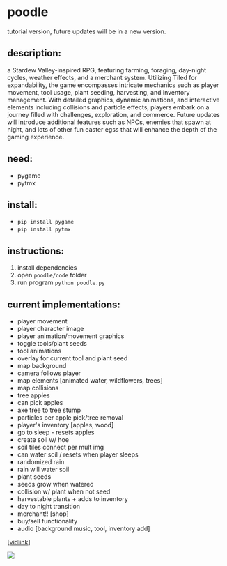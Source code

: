 # poodle
tutorial version, future updates will be in a new version.

## description:
a Stardew Valley-inspired RPG, featuring farming, foraging, day-night cycles, weather effects, and a merchant system. Utilizing Tiled for expandability, the game encompasses intricate mechanics such as player movement, tool usage, plant seeding, harvesting, and inventory management. With detailed graphics, dynamic animations, and interactive elements including collisions and particle effects, players embark on a journey filled with challenges, exploration, and commerce. Future updates will introduce additional features such as NPCs, enemies that spawn at night, and lots of other fun easter egss that will enhance the depth of the gaming experience.

## need: 
- pygame
- pytmx

## install:
- `pip install pygame`
- `pip install pytmx`

## instructions: 
1. install dependencies
2. open `poodle/code` folder
3. run program `python poodle.py`

## current implementations:
- player movement
- player character image
- player animation/movement graphics
- toggle tools/plant seeds
- tool animations
- overlay for current tool and plant seed
- map background
- camera follows player
- map elements [animated water, wildflowers, trees]
- map collisions
- tree apples
- can pick apples
- axe tree to tree stump
- particles per apple pick/tree removal
- player's inventory [apples, wood]
- go to sleep - resets apples
- create soil w/ hoe
- soil tiles connect per mult img
- can water soil / resets when player sleeps
- randomized rain
- rain will water soil
- plant seeds
- seeds grow when watered
- collision w/ plant when not seed
- harvestable plants + adds to inventory
- day to night transition
- merchant!! [shop]
- buy/sell functionality
- audio [background music, tool, inventory add]

[[vidlink](https://www.youtube.com/watch?v=T4IX36sP_0c&t=85s/)]


 <img src="https://cdn.discordapp.com/attachments/554140257441021972/1210663481410588692/image.png?ex=65eb613b&is=65d8ec3b&hm=f3297f3a8dfbd7b08ef514e7ee7326406ceea3fe10ed47e2a588033467489c2d&">
